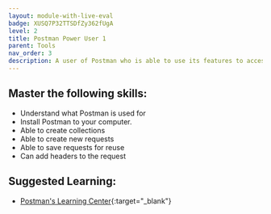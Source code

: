 ```yaml
---
layout: module-with-live-eval
badge: XUSQ7P32TTSDfZy362fUgA
level: 2
title: Postman Power User 1
parent: Tools
nav_order: 3
description: A user of Postman who is able to use its features to access API's using HTTP requests.
---
```

## Master the following skills:

* Understand what Postman is used for
* Install Postman to your computer.
* Able to create collections
* Able to create new requests
* Able to save requests for reuse
* Can add headers to the request

## Suggested Learning:

* [Postman's Learning Center](https://learning.getpostman.com/){:target="_blank"}
